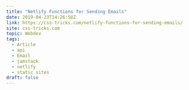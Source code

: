 ```yaml
---
title: "Netlify Functions for Sending Emails"
date: 2019-04-23T14:26:58Z
link: https://css-tricks.com/netlify-functions-for-sending-emails/
site: css-tricks.com
topic: Webdev
tags:
  - Article
  - api
  - Email
  - jamstack
  - netlify
  - static sites
draft: false
---
```

